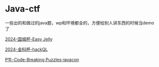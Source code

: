 # Java-ctf

一些出的和做过的java题，wp和环境都全的，方便给别人讲东西的时候当demo了


[2024-国城杯-Easy Jelly](<2024-国城杯-Easy Jelly/2024-国城杯-Easy Jelly.md> "2024-国城杯-Easy Jelly")

[2024-金科杯-hackQL](2024-金科杯-hackQL/2024-金科杯-hackQL.md "2024-金科杯-hackQL")

[P牛-Code-Breaking Puzzles-javacon](<P牛-Code-Breaking Puzzles-javac/P牛-Code-Breaking Puzzles-javacon.md> "P牛-Code-Breaking Puzzles-javacon")
